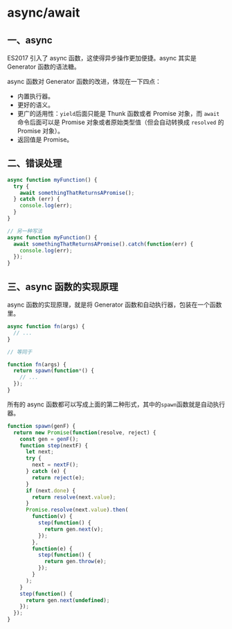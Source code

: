 # async/await

## 一、async

ES2017 引入了 async 函数，这使得异步操作更加便捷。async 其实是 Generator 函数的语法糖。

async 函数对 Generator 函数的改进，体现在一下四点：

- 内置执行器。
- 更好的语义。
- 更广的适用性：`yield`后面只能是 Thunk 函数或者 Promise 对象，而 `await`命令后面可以是 Promise 对象或者原始类型值（但会自动转换成 `resolved` 的 Promise 对象）。
- 返回值是 Promise。

## 二、错误处理

```js
async function myFunction() {
  try {
    await somethingThatReturnsAPromise();
  } catch (err) {
    console.log(err);
  }
}

// 另一种写法
async function myFunction() {
  await somethingThatReturnsAPromise().catch(function(err) {
    console.log(err);
  });
}
```

## 三、async 函数的实现原理

async 函数的实现原理，就是将 Generator 函数和自动执行器，包装在一个函数里。

```js
async function fn(args) {
  // ...
}

// 等同于

function fn(args) {
  return spawn(function*() {
    // ...
  });
}
```

所有的 async 函数都可以写成上面的第二种形式，其中的`spawn`函数就是自动执行器。

```js
function spawn(genF) {
  return new Promise(function(resolve, reject) {
    const gen = genF();
    function step(nextF) {
      let next;
      try {
        next = nextF();
      } catch (e) {
        return reject(e);
      }
      if (next.done) {
        return resolve(next.value);
      }
      Promise.resolve(next.value).then(
        function(v) {
          step(function() {
            return gen.next(v);
          });
        },
        function(e) {
          step(function() {
            return gen.throw(e);
          });
        }
      );
    }
    step(function() {
      return gen.next(undefined);
    });
  });
}
```
